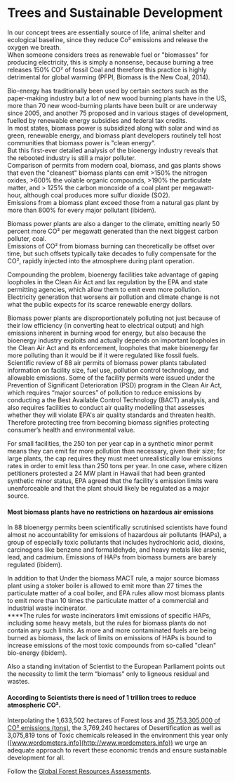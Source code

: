 # Trees and Sustainable Development

In our concept trees are essentially source of life, animal shelter and ecological baseline, since they reduce Co² emissions and release the oxygen we breath.\
When someone considers trees as renewable fuel or "biomasses" for producing electricity, this is simply a nonsense, because burning a tree releases 150% CO² of fossil Coal and therefore this practice is highly detrimental for global warming (PFPI, Biomass is the New Coal, 2014).

Bio-energy has traditionally been used by certain sectors such as the paper-making industry but a lot of new wood burning plants have in the US, more than 70 new wood-burning plants have been built or are underway since 2005, and another 75 proposed and in various stages of development, fuelled by renewable energy subsidies and federal tax credits.\
In most states, biomass power is subsidized along with solar and wind as green, renewable energy, and biomass plant developers routinely tell host communities that biomass power is "clean energy".\
But this first-ever detailed analysis of the bioenergy industry reveals that the rebooted industry is still a major polluter.\
Comparison of permits from modern coal, biomass, and gas plants shows that even the "cleanest" biomass plants can emit >150% the nitrogen oxides, >600% the volatile organic compounds, >190% the particulate matter, and > 125% the carbon monoxide of a coal plant per megawatt-hour, although coal produces more sulfur dioxide (SO2).\
Emissions from a biomass plant exceed those from a natural gas plant by more than 800% for every major pollutant (ibidem).

Biomass power plants are also a danger to the climate, emitting nearly 50 percent more CO² per megawatt generated than the next biggest carbon polluter, coal.\
Emissions of CO² from biomass burning can theoretically be offset over time, but such offsets typically take decades to fully compensate for the CO², rapidly injected into the atmosphere during plant operation.

Compounding the problem, bioenergy facilities take advantage of gaping loopholes in the Clean Air Act and lax regulation by the EPA and state permitting agencies, which allow them to emit even more pollution.\
Electricity generation that worsens air pollution and climate change is not what the public expects for its scarce renewable energy dollars.

Biomass power plants are disproportionately polluting not just because of their low efficiency (in converting heat to electrical output) and high emissions inherent in burning wood for energy, but also because the bioenergy industry exploits and actually depends on important loopholes in the Clean Air Act and its enforcement, loopholes that make bioenergy far more polluting than it would be if it were regulated like fossil fuels.\
Scientific review of 88 air permits of biomass power plants tabulated information on facility size, fuel use, pollution control technology, and allowable emissions. Some of the facility permits were issued under the Prevention of Significant Deterioration (PSD) program in the Clean Air Act, which requires “major sources” of pollution to reduce emissions by conducting a the Best Available Control Technology (BACT) analysis, and also requires facilities to conduct air quality modelling that assesses whether they will violate EPA's air quality standards and threaten health.\
Therefore protecting tree from becoming biomass signifies protecting consumer’s health and environmental value.

For small facilities, the 250 ton per year cap in a synthetic minor permit means they can emit far more pollution than necessary, given their size; for large plants, the cap requires they must meet unrealistically low emissions rates in order to emit less than 250 tons per year. In one case, where citizen petitioners protested a 24 MW plant in Hawaii that had been granted synthetic minor status, EPA agreed that the facility's emission limits were unenforceable and that the plant should likely be regulated as a major source.

#### Most biomass plants have no restrictions on hazardous air emissions

In 88 bioenergy permits been scientifically scrutinised scientists have found almost no accountability for emissions of hazardous air pollutants (HAPs), a group of especially toxic pollutants that includes hydrochloric acid, dioxins, carcinogens like benzene and formaldehyde, and heavy metals like arsenic, lead, and cadmium. Emissions of HAPs from biomass burners are barely regulated (ibidem).

In addition to that Under the biomass MACT rule, a major source biomass plant using a stoker boiler is allowed to emit more than 27 times the particulate matter of a coal boiler, and EPA rules allow most biomass plants to emit more than 10 times the particulate matter of a commercial and industrial waste incinerator.\
****The rules for waste incinerators limit emissions of specific HAPs, including some heavy metals, but the rules for biomass plants do not contain any such limits. As more and more contaminated fuels are being burned as biomass, the lack of limits on emissions of HAPs is bound to increase emissions of the most toxic compounds from so-called "clean" bio-energy (ibidem).

Also a standing invitation of Scientist to the European Parliament points out the necessity to limit the term “biomass” only to ligneous residual and wastes.

#### According to Scientists there is need of 1 trillion trees to reduce atmospheric CO².

Interpolating the 1,633,502 hectares of Forest loss and [35,753,305,000 of CO² emissions (tons)](https://www.worldometers.info/co2-emissions/), the 3,769,240 hectares of Desertification as well as 3,075,819 tons of Toxic chemicals released in the environment this year only ([www.wordometers.info](http://www.wordometers.info)) we urge an adequate approach to revert these economic trends and ensure sustainable development for all.

Follow the [Global Forest Resources Assessments](https://www.fao.org/forest-resources-assessment/en/).
